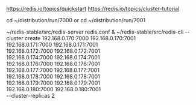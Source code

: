 
https://redis.io/topics/quickstart
https://redis.io/topics/cluster-tutorial

cd ~/distribution/run/7000
or 
cd ~/distribution/run/7001

~/redis-stable/src/redis-server redis.conf &
~/redis-stable/src/redis-cli --cluster create 192.168.0.170:7000 192.168.0.170:7001 \
    192.168.0.171:7000 192.168.0.171:7001 \
    192.168.0.172:7000 192.168.0.172:7001 \
    192.168.0.174:7000 192.168.0.174:7001 \
    192.168.0.176:7000 192.168.0.176:7001 \
    192.168.0.177:7000 192.168.0.177:7001 \
    192.168.0.178:7000 192.168.0.178:7001 \
    192.168.0.179:7000 192.168.0.179:7001 \
    192.168.0.180:7000 192.168.0.180:7001 \
    --cluster-replicas 2

